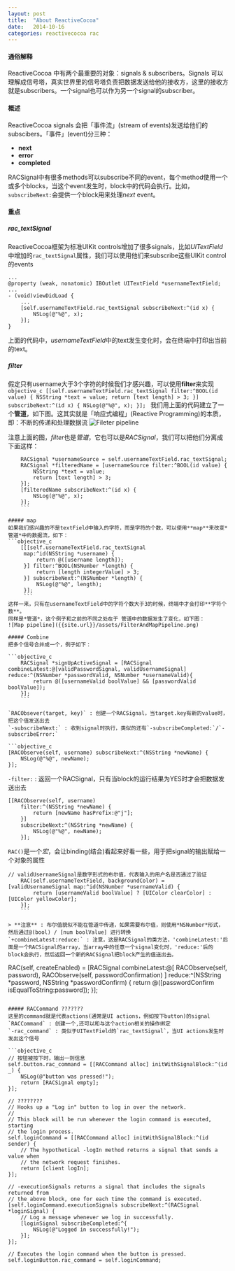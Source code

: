 ```yaml
---
layout: post
title:  "About ReactiveCocoa"
date:   2014-10-16
categories: reactivecocoa rac
---
```


#### 通俗解释
ReactiveCocoa 中有两个最重要的对象：signals & subscribers。Signals 可以理解成信号塔，真实世界里的信号塔负责把数据发送给他的接收方，这里的接收方就是subscribers。一个signal也可以作为另一个signal的subscriber。

#### 概述
ReactiveCocoa signals 会把「事件流」(stream of events)发送给他们的subscibers。「事件」(event)分三种：
* **next**
* **error**
* **completed**

RACSignal中有很多methods可以subscribe不同的event，每个method使用一个或多个blocks，当这个event发生时，block中的代码会执行。比如，`subscribeNext:`会提供一个block用来处理*next* event。

#### 重点

##### rac_textSignal
ReactiveCocoa框架为标准UIKit controls增加了很多signals，比如*UITextField*中增加的`rac_textSignal`属性，我们可以使用他们来subscribe这些UIKit control的events

```objective_c
...
@property (weak, nonatomic) IBOutlet UITextField *usernameTextField;
...
- (void)viewDidLoad {
    ...
    [self.usernameTextField.rac_textSignal subscribeNext:^(id x) {
        NSLog(@"%@", x);
    }];
}
```

上面的代码中，*usernameTextField*中的text发生变化时，会在终端中打印出当前的text。

##### filter
假定只有username大于3个字符的时候我们才感兴趣，可以使用**filter**来实现
    ```objective_c
    [[self.usernameTextField.rac_textSignal filter:^BOOL(id value) {
        NSString *text = value;
        return [text length] > 3;
    }] subscribeNext:^(id x) {
        NSLog(@"%@", x);
    }];
    ```
我们用上面的代码建立了一个**管道**，如下图。这其实就是「响应式编程」(Reactive Programming)的本质，即：不断的传递和处理数据流
![Fileter pipeline]({{site.url}}/assets/FilterPipeline.png)

注意上面的图，*filter*也是*管道*，它也可以是*RACSignal*，我们可以把他们分离成下面这样：
```objective_c
    RACSignal *usernameSource = self.usernameTextField.rac_textSignal;
    RACSignal *filteredName = [usernameSource filter:^BOOL(id value) {
        NSString *text = value;
        return [text length] > 3;
    }];
    [filteredName subscribeNext:^(id x) {
        NSLog(@"%@", x);
    }];
    ```

##### map
如果我们感兴趣的不是textField中输入的字符，而是字符的个数，可以使用**map**来改变*管道*中的数据流，如下：
```objective_c
    [[[self.usernameTextField.rac_textSignal
     map:^id(NSString *username) {
         return @([username length]);
     }] filter:^BOOL(NSNumber *length) {
         return [length integerValue] > 3;
     }] subscribeNext:^(NSNumber *length) {
         NSLog(@"%@", length);
     }];
     ```
这样一来，只有在usernameTextField中的字符个数大于3的时候，终端中才会打印**字符个数**。
同样是*管道*，这个例子和之前的不同之处在于 管道中的数据发生了变化，如下图：
![Map pipeline]({{site.url}}/assets/FilterAndMapPipeline.png)

##### Combine
把多个信号合并成一个，例子如下：

```objective_c
    RACSignal *signUpActiveSignal = [RACSignal combineLatest:@[validPasswordSignal, validUsernameSignal] reduce:^(NSNumber *passwordValid, NSNumber *usernameValid){
        return @([usernameValid boolValue] && [passwordValid boolValue]);
    }];
    ```

`RACObsever(target, key)` : 创建一个RACSignal，当target.key有新的value时，把这个值发送出去
`-subscribeNext:` : 收到signal时执行，类似的还有`-subscribeCompleted:`/`-subscribeError:`

```objective_c
[RACObserve(self, username) subscribeNext:^(NSString *newName) {
    NSLog(@"%@", newName);
}];
```

`-filter:` : 返回一个RACSignal，只有当block的运行结果为YES时才会把数据发送出去

```objective_c
[[RACObserve(self, username)
    filter:^(NSString *newName) {
        return [newName hasPrefix:@"j"];
    }]
    subscribeNext:^(NSString *newName) {
        NSLog(@"%@", newName);
    }];
```

`RAC()`是一个*宏*，会让binding(结合)看起来好看一些，用于把signal的输出赋给一个对象的属性

```objective_c
// validUsernameSignal是数字形式的布尔值，代表输入的用户名是否通过了验证
    RAC(self.usernameTextField, backgroundColor) = [validUsernameSignal map:^id(NSNumber *usernameValid) {
        return [usernameValid boolValue] ? [UIColor clearColor] : [UIColor yellowColor];
    }];
    ```

> **注意** : 布尔值貌似不能在管道中传递，如果需要布尔值，则使用*NSNumber*形式，然后通过@(bool) / [num boolValue] 进行转换
`+combineLatest:reduce:` : 注意，这是RACSignal的类方法，'combineLatest:'后面是一个RACSignal的array，当array中的任意一个signal变化时，'reduce:'后的block会执行，然后返回一个新的RACSignal把block产生的值送出去。

```
RAC(self, createEnabled) = [RACSignal
    combineLatest:@[ RACObserve(self, password), RACObserve(self, passwordConfirmation) ]
    reduce:^(NSString *password, NSString *passwordConfirm) {
        return @([passwordConfirm isEqualToString:password]);
    }];
```

##### RACCommand ???????
这里的command就是代表actions(通常是UI actions，例如按下button)的signal
`RACCommand` : 创建一个,还可以和与这个action相关的操作绑定
`-rac_command` : 类似于UITextField的`rac_textSignal`，当UI actions发生时发出这个信号

```objective_c
// 按钮被按下时，输出一则信息
self.button.rac_command = [[RACCommand alloc] initWithSignalBlock:^(id _) {
    NSLog(@"button was pressed!");
    return [RACSignal empty];
}];
```

```objective_c
// ????????
// Hooks up a "Log in" button to log in over the network.
//
// This block will be run whenever the login command is executed, starting
// the login process.
self.loginCommand = [[RACCommand alloc] initWithSignalBlock:^(id sender) {
    // The hypothetical -logIn method returns a signal that sends a value when
    // the network request finishes.
    return [client logIn];
}];

// -executionSignals returns a signal that includes the signals returned from
// the above block, one for each time the command is executed.
[self.loginCommand.executionSignals subscribeNext:^(RACSignal *loginSignal) {
    // Log a message whenever we log in successfully.
    [loginSignal subscribeCompleted:^{
        NSLog(@"Logged in successfully!");
    }];
}];

// Executes the login command when the button is pressed.
self.loginButton.rac_command = self.loginCommand;
```
